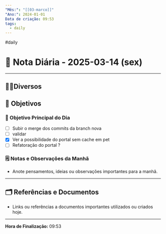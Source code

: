```yaml
---
"Mês:": "[[03-marco]]"
"Ano:": 2024-01-01
Data de criação: 09:53
tags:
  - daily
---
```

#daily
# 📅 Nota Diária - 2025-03-14 (sex)
---
## 🤝🏻Diversos

## 🌄 Objetivos
### 🎯 Objetivo Principal do Dia
- [ ] Subir o merge dos commits da branch nova
- [ ] validar
- [x] Ver a possibilidade do portal sem cache em pet 
- [ ] Refatoração do portal ?

### 🗒️ Notas e Observações da Manhã
- Anote pensamentos, ideias ou observações importantes para a manhã.
---
## 🗂️ Referências e Documentos
- Links ou referências a documentos importantes utilizados ou criados hoje.

---

**Hora de Finalização:** 09:53
